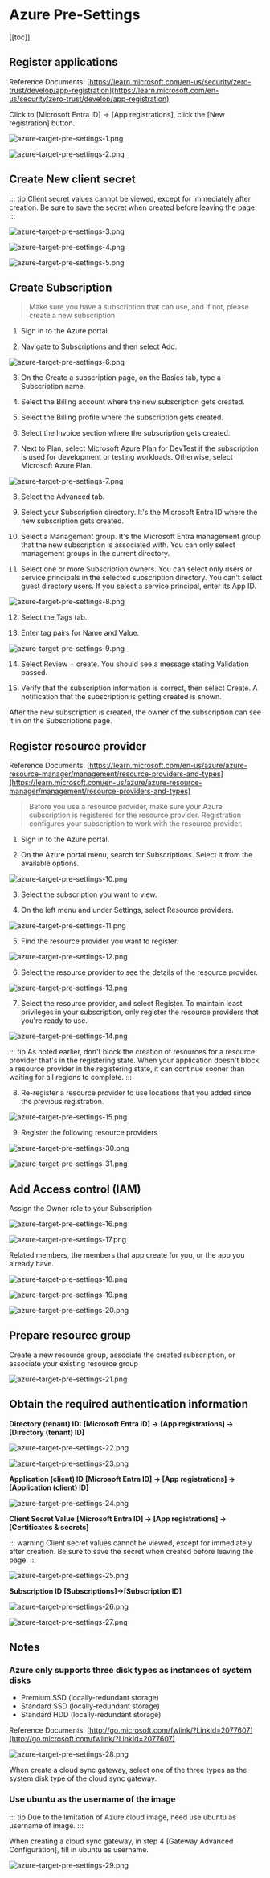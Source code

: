 # Azure Pre-Settings

[[toc]]

## Register applications

Reference Documents: [https://learn.microsoft.com/en-us/security/zero-trust/develop/app-registration](https://learn.microsoft.com/en-us/security/zero-trust/develop/app-registration)

Click to [Microsoft Entra ID] → [App registrations], click the [New registration] button.

![azure-target-pre-settings-1.png](./images/azure-target-pre-settings-1.png)  

![azure-target-pre-settings-2.png](./images/azure-target-pre-settings-2.png)

## Create New client secret

::: tip
Client secret values cannot be viewed, except for immediately after creation. Be sure to save the secret when created before leaving the page.
:::

![azure-target-pre-settings-3.png](./images/azure-target-pre-settings-3.png)

![azure-target-pre-settings-4.png](./images/azure-target-pre-settings-4.png)

![azure-target-pre-settings-5.png](./images/azure-target-pre-settings-5.png)

## Create Subscription

> Make sure you have a subscription that can use, and if not, please create a new subscription

1. Sign in to the Azure portal.

2. Navigate to Subscriptions and then select Add.

![azure-target-pre-settings-6.png](./images/azure-target-pre-settings-6.png)

3. On the Create a subscription page, on the Basics tab, type a Subscription name.

4. Select the Billing account where the new subscription gets created.

5. Select the Billing profile where the subscription gets created.

6. Select the Invoice section where the subscription gets created.

7. Next to Plan, select Microsoft Azure Plan for DevTest if the subscription is used for development or testing workloads. Otherwise, select Microsoft Azure Plan.

![azure-target-pre-settings-7.png](./images/azure-target-pre-settings-7.png)

8. Select the Advanced tab.

9. Select your Subscription directory. It's the Microsoft Entra ID where the new subscription gets created.

10. Select a Management group. It's the Microsoft Entra management group that the new subscription is associated with. You can only select management groups in the current directory.

11. Select one or more Subscription owners. You can select only users or service principals in the selected subscription directory. You can't select guest directory users. If you select a service principal, enter its App ID.

![azure-target-pre-settings-8.png](./images/azure-target-pre-settings-8.png)

12. Select the Tags tab.

13. Enter tag pairs for Name and Value.

![azure-target-pre-settings-9.png](./images/azure-target-pre-settings-9.png)

14. Select Review + create. You should see a message stating Validation passed.

15. Verify that the subscription information is correct, then select Create. A notification that the subscription is getting created is shown.

After the new subscription is created, the owner of the subscription can see it in on the Subscriptions page.

## Register resource provider

Reference Documents: [https://learn.microsoft.com/en-us/azure/azure-resource-manager/management/resource-providers-and-types](https://learn.microsoft.com/en-us/azure/azure-resource-manager/management/resource-providers-and-types)

> Before you use a resource provider, make sure your Azure subscription is registered for the resource provider. Registration configures your subscription to work with the resource provider.

1. Sign in to the Azure portal.

2. On the Azure portal menu, search for Subscriptions. Select it from the available options.

![azure-target-pre-settings-10.png](./images/azure-target-pre-settings-10.png)

3. Select the subscription you want to view.

4. On the left menu and under Settings, select Resource providers.

![azure-target-pre-settings-11.png](./images/azure-target-pre-settings-11.png)

5. Find the resource provider you want to register.

![azure-target-pre-settings-12.png](./images/azure-target-pre-settings-12.png)

6. Select the resource provider to see the details of the resource provider.

![azure-target-pre-settings-13.png](./images/azure-target-pre-settings-13.png)

7. Select the resource provider, and select Register. To maintain least privileges in your subscription, only register the resource providers that you're ready to use.

![azure-target-pre-settings-14.png](./images/azure-target-pre-settings-14.png)

::: tip
As noted earlier, don't block the creation of resources for a resource provider that's in the registering state. When your application doesn't block a resource provider in the registering state, it can continue sooner than waiting for all regions to complete.
:::

8. Re-register a resource provider to use locations that you added since the previous registration.

![azure-target-pre-settings-15.png](./images/azure-target-pre-settings-15.png)

9. Register the following resource providers

![azure-target-pre-settings-30.png](./images/azure-target-pre-settings-30.png)

![azure-target-pre-settings-31.png](./images/azure-target-pre-settings-31.png)

## Add Access control (IAM)

Assign the Owner role to your Subscription

![azure-target-pre-settings-16.png](./images/azure-target-pre-settings-16.png)

![azure-target-pre-settings-17.png](./images/azure-target-pre-settings-17.png)

Related members, the members that app create for you, or the app you already have.

![azure-target-pre-settings-18.png](./images/azure-target-pre-settings-18.png)

![azure-target-pre-settings-19.png](./images/azure-target-pre-settings-19.png)

![azure-target-pre-settings-20.png](./images/azure-target-pre-settings-20.png)

## Prepare resource group

Create a new resource group, associate the created subscription, or associate your existing resource group

![azure-target-pre-settings-21.png](./images/azure-target-pre-settings-21.png)

## Obtain the required authentication information

**Directory (tenant) ID:**
**[Microsoft Entra ID] → [App registrations] → [Directory (tenant) ID]**

![azure-target-pre-settings-22.png](./images/azure-target-pre-settings-22.png)

![azure-target-pre-settings-23.png](./images/azure-target-pre-settings-23.png)

**Application (client) ID**
**[Microsoft Entra ID] → [App registrations] → [Application (client) ID]**

![azure-target-pre-settings-24.png](./images/azure-target-pre-settings-24.png)

**Client Secret Value**
**[Microsoft Entra ID] → [App registrations] → [Certificates & secrets]**

::: warning
Client secret values cannot be viewed, except for immediately after creation. Be sure to save the secret when created before leaving the page.
:::

![azure-target-pre-settings-25.png](./images/azure-target-pre-settings-25.png)

**Subscription ID**
**[Subscriptions]→[Subscription ID]**

![azure-target-pre-settings-26.png](./images/azure-target-pre-settings-26.png)

![azure-target-pre-settings-27.png](./images/azure-target-pre-settings-27.png)

## Notes

### Azure only supports three disk types as instances of system disks

- Premium SSD (locally-redundant storage)
- Standard SSD (locally-redundant storage)
- Standard HDD (locally-redundant storage)

Reference Documents: [http://go.microsoft.com/fwlink/?LinkId=2077607](http://go.microsoft.com/fwlink/?LinkId=2077607)

![azure-target-pre-settings-28.png](./images/azure-target-pre-settings-28.png)

When create a cloud sync gateway, select one of the three types as the system disk type of the cloud sync gateway.


### Use ubuntu as the username of the image

::: tip
Due to the limitation of Azure cloud image, need use ubuntu as username of image.
:::

When creating a cloud sync gateway, in step 4 [Gateway Advanced Configuration], fill in ubuntu as username.

![azure-target-pre-settings-29.png](./images/azure-target-pre-settings-29.png)
